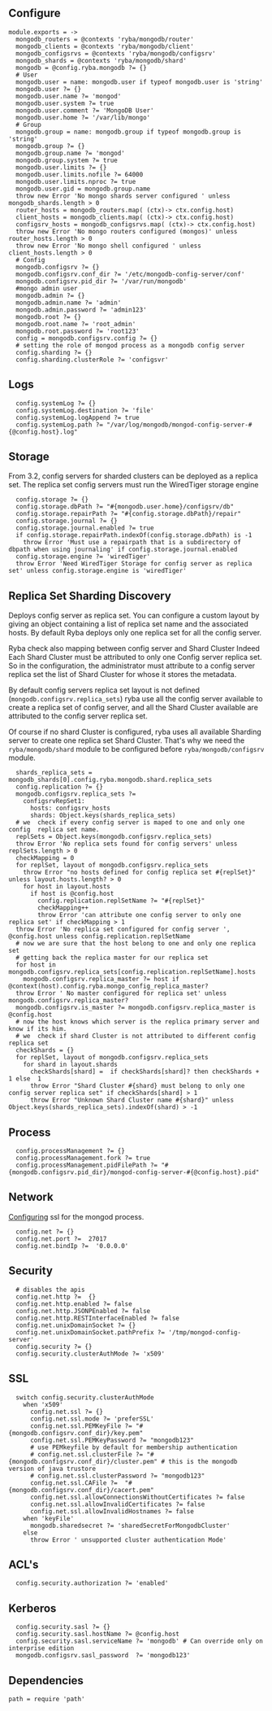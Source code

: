 
## Configure

    module.exports = ->
      mongodb_routers = @contexts 'ryba/mongodb/router'
      mongodb_clients = @contexts 'ryba/mongodb/client'
      mongodb_configsrvs = @contexts 'ryba/mongodb/configsrv'
      mongodb_shards = @contexts 'ryba/mongodb/shard'
      mongodb = @config.ryba.mongodb ?= {}
      # User
      mongodb.user = name: mongodb.user if typeof mongodb.user is 'string'
      mongodb.user ?= {}
      mongodb.user.name ?= 'mongod'
      mongodb.user.system ?= true
      mongodb.user.comment ?= 'MongoDB User'
      mongodb.user.home ?= '/var/lib/mongo'
      # Group
      mongodb.group = name: mongodb.group if typeof mongodb.group is 'string'
      mongodb.group ?= {}
      mongodb.group.name ?= 'mongod'
      mongodb.group.system ?= true
      mongodb.user.limits ?= {}
      mongodb.user.limits.nofile ?= 64000
      mongodb.user.limits.nproc ?= true
      mongodb.user.gid = mongodb.group.name
      throw new Error 'No mongo shards server configured ' unless mongodb_shards.length > 0
      router_hosts = mongodb_routers.map( (ctx)-> ctx.config.host)
      client_hosts = mongodb_clients.map( (ctx)-> ctx.config.host)
      configsrv_hosts = mongodb_configsrvs.map( (ctx)-> ctx.config.host)
      throw new Error 'No mongo routers configured (mongos)' unless router_hosts.length > 0
      throw new Error 'No mongo shell configured ' unless client_hosts.length > 0
      # Config
      mongodb.configsrv ?= {}
      mongodb.configsrv.conf_dir ?= '/etc/mongodb-config-server/conf'
      mongodb.configsrv.pid_dir ?= '/var/run/mongodb'
      #mongo admin user
      mongodb.admin ?= {}
      mongodb.admin.name ?= 'admin'
      mongodb.admin.password ?= 'admin123'
      mongodb.root ?= {}
      mongodb.root.name ?= 'root_admin'
      mongodb.root.password ?= 'root123'
      config = mongodb.configsrv.config ?= {}
      # setting the role of mongod process as a mongodb config server
      config.sharding ?= {}
      config.sharding.clusterRole ?= 'configsvr'

## Logs

      config.systemLog ?= {}
      config.systemLog.destination ?= 'file'
      config.systemLog.logAppend ?= true
      config.systemLog.path ?= "/var/log/mongodb/mongod-config-server-#{@config.host}.log"

## Storage

From 3.2, config servers for sharded clusters can be deployed as a replica set.
The replica set config servers must run the WiredTiger storage engine

      config.storage ?= {}
      config.storage.dbPath ?= "#{mongodb.user.home}/configsrv/db"
      config.storage.repairPath ?= "#{config.storage.dbPath}/repair"
      config.storage.journal ?= {}
      config.storage.journal.enabled ?= true
      if config.storage.repairPath.indexOf(config.storage.dbPath) is -1
        throw Error 'Must use a repairpath that is a subdirectory of dbpath when using journaling' if config.storage.journal.enabled
      config.storage.engine ?= 'wiredTiger'
      throw Error 'Need WiredTiger Storage for config server as replica set' unless config.storage.engine is 'wiredTiger'

## Replica Set Sharding Discovery

Deploys config server as replica set. You can configure a custom layout by giving
an object containing a list of replica set  name and the associated hosts.
By default Ryba deploys only one replica set for all the config server.

Ryba check also mapping between config server and Shard Cluster
Indeed Each Shard Cluster must be attributed to only one Config server replica set.
So in the configuration, the administrator must attribute to a config server replica set
the list of Shard Cluster for whose it stores the metadata.

By default config servers replica set layout is not defined (`mongodb.configsrv.replica_sets`)
ryba use all the config server available to create a replica set of config server, and
all the Shard Cluster available are attributed to the config server replica set.

Of course if no shard Cluster is configured, ryba uses all available Sharding server to create
one replica set Shard Cluster. That's why we need the `ryba/mongodb/shard` module to be configured before
`ryba/mongodb/configsrv` module.

      shards_replica_sets = mongodb_shards[0].config.ryba.mongodb.shard.replica_sets
      config.replication ?= {}
      mongodb.configsrv.replica_sets ?=
        configsrvRepSet1:
          hosts: configsrv_hosts
          shards: Object.keys(shards_replica_sets)
      # we  check if every config server is maped to one and only one config  replica set name.
      replSets = Object.keys(mongodb.configsrv.replica_sets)
      throw Error 'No replica sets found for config servers' unless replSets.length > 0
      checkMapping = 0
      for replSet, layout of mongodb.configsrv.replica_sets
        throw Error "no hosts defined for config replica set #{replSet}" unless layout.hosts.length? > 0
        for host in layout.hosts
          if host is @config.host
            config.replication.replSetName ?= "#{replSet}"
            checkMapping++
            throw Error 'can attribute one config server to only one replica set' if checkMapping > 1
      throw Error 'No replica set configured for config server ', @config.host unless config.replication.replSetName
      # now we are sure that the host belong to one and only one replica set
      # getting back the replica master for our replica set
      for host in mongodb.configsrv.replica_sets[config.replication.replSetName].hosts
        mongodb.configsrv.replica_master ?= host if @context(host).config.ryba.mongo_config_replica_master?
      throw Error ' No master configured for replica set' unless mongodb.configsrv.replica_master?
      mongodb.configsrv.is_master ?= mongodb.configsrv.replica_master is @config.host
      # now the host knows which server is the replica primary server and know if its him.
      # we  check if shard Cluster is not attributed to different config replica set
      checkShards = {}
      for replSet, layout of mongodb.configsrv.replica_sets
        for shard in layout.shards
          checkShards[shard] =  if checkShards[shard]? then checkShards + 1 else  1
          throw Error "Shard Cluster #{shard} must belong to only one config server replica set" if checkShards[shard] > 1
          throw Error "Unknown Shard Cluster name #{shard}" unless Object.keys(shards_replica_sets).indexOf(shard) > -1



## Process

      config.processManagement ?= {}
      config.processManagement.fork ?= true
      config.processManagement.pidFilePath ?= "#{mongodb.configsrv.pid_dir}/mongod-config-server-#{@config.host}.pid"

## Network

[Configuring][mongod-ssl] ssl for the mongod process.

      config.net ?= {}
      config.net.port ?=  27017
      config.net.bindIp ?=  '0.0.0.0'

## Security

      # disables the apis
      config.net.http ?=  {}
      config.net.http.enabled ?= false
      config.net.http.JSONPEnabled ?= false
      config.net.http.RESTInterfaceEnabled ?= false
      config.net.unixDomainSocket ?= {}
      config.net.unixDomainSocket.pathPrefix ?= '/tmp/mongod-config-server'
      config.security ?= {}
      config.security.clusterAuthMode ?= 'x509'

## SSL

      switch config.security.clusterAuthMode
        when 'x509'
          config.net.ssl ?= {}
          config.net.ssl.mode ?= 'preferSSL'
          config.net.ssl.PEMKeyFile ?= "#{mongodb.configsrv.conf_dir}/key.pem"
          config.net.ssl.PEMKeyPassword ?= "mongodb123"
          # use PEMkeyfile by default for membership authentication
          # config.net.ssl.clusterFile ?= "#{mongodb.configsrv.conf_dir}/cluster.pem" # this is the mongodb version of java trustore
          # config.net.ssl.clusterPassword ?= "mongodb123"
          config.net.ssl.CAFile ?=  "#{mongodb.configsrv.conf_dir}/cacert.pem"
          config.net.ssl.allowConnectionsWithoutCertificates ?= false
          config.net.ssl.allowInvalidCertificates ?= false
          config.net.ssl.allowInvalidHostnames ?= false
        when 'keyFile'
          mongodb.sharedsecret ?= 'sharedSecretForMongodbCluster'
        else
          throw Error ' unsupported cluster authentication Mode'

## ACL's

      config.security.authorization ?= 'enabled'

## Kerberos

      config.security.sasl ?= {}
      config.security.sasl.hostName ?= @config.host
      config.security.sasl.serviceName ?= 'mongodb' # Can override only on interprise edition
      mongodb.configsrv.sasl_password  ?= 'mongodb123'

## Dependencies

    path = require 'path'

[mongod-ssl]:(https://docs.mongodb.org/manual/reference/configuration-options/#net.ssl.mode)

